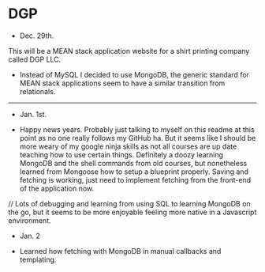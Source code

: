 # DGP

- Dec. 29th.

This will be a MEAN stack application website for a shirt printing company called DGP LLC.

- Instead of MySQL I decided to use MongoDB, the generic standard for MEAN stack applications seem to have a similar transition from relationals. 

------------------------------------------------------------

- Jan. 1st.

- Happy news years. Probably just talking to myself on this readme at this point as no one really follows my GitHub ha. But it seems like I should be more weary of my google ninja skills as not all courses are up date teaching how to use certain things. Definitely a doozy learning MongoDB and the shell commands from old courses, but nonetheless learned from Mongoose how to setup a blueprint properly. Saving and fetching is working, just need to implement fetching from the front-end of the application now.

// Lots of debugging and learning from using SQL to learning MongoDB on the go, but it seems to be more enjoyable feeling more native in a Javascript environment.

- Jan. 2

- Learned how fetching with MongoDB in manual callbacks and templating.